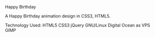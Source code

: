 Happy Birthday

A Happy Birthday animation design in CSS3, HTML5.


Technology Used: HTML5 CSS3 jQuery  GNU/Linux Digital Ocean as VPS GIMP


